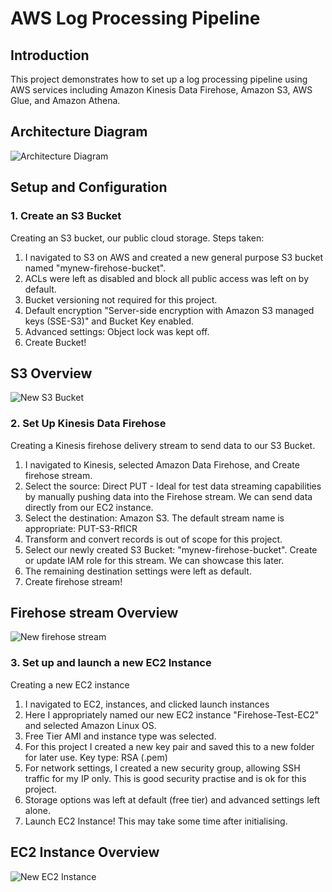 # AWS Log Processing Pipeline

## Introduction
This project demonstrates how to set up a log processing pipeline using AWS services including Amazon Kinesis Data Firehose, Amazon S3, AWS Glue, and Amazon Athena.

## Architecture Diagram
![Architecture Diagram](https://github.com/wilbcn/pngs/blob/main/architecture-diagram.png)

## Setup and Configuration

### 1. Create an S3 Bucket
Creating an S3 bucket, our public cloud storage. Steps taken:
1. I navigated to S3 on AWS and created a new general purpose S3 bucket named "mynew-firehose-bucket".
2. ACLs were left as disabled and block all public access was left on by default.
3. Bucket versioning not required for this project.
4. Default encryption "Server-side encryption with Amazon S3 managed keys (SSE-S3)" and Bucket Key enabled.
5. Advanced settings: Object lock was kept off.
6. Create Bucket!

## S3 Overview
![New S3 Bucket](https://github.com/wilbcn/pngs/blob/main/screenshot_of_s3bucket.png)
   
### 2. Set Up Kinesis Data Firehose
Creating a Kinesis firehose delivery stream to send data to our S3 Bucket.
1. I navigated to Kinesis, selected Amazon Data Firehose, and Create firehose stream.
2. Select the source: Direct PUT - Ideal for test data streaming capabilities by manually pushing data into the Firehose stream. We can send data directly from our EC2 instance.
3. Select the destination: Amazon S3. The default stream name is appropriate: PUT-S3-RfICR
4. Transform and convert records is out of scope for this project.
5. Select our newly created S3 Bucket: "mynew-firehose-bucket". Create or update IAM role for this stream. We can showcase this later.
6. The remaining destination settings were left as default.
7. Create firehose stream!

## Firehose stream Overview
![New firehose stream](https://github.com/wilbcn/pngs/blob/main/screenshot_of_firehosestream.png)

### 3. Set up and launch a new EC2 Instance
Creating a new EC2 instance 
1. I navigated to EC2, instances, and clicked launch instances
2. Here I appropriately named our new EC2 instance "Firehose-Test-EC2" and selected Amazon Linux OS.
3. Free Tier AMI and instance type was selected.
4. For this project I created a new key pair and saved this to a new folder for later use. Key type: RSA (.pem)
5. For network settings, I created a new security group, allowing SSH traffic for my IP only. This is good security practise and is ok for this project.
6. Storage options was left at default (free tier) and advanced settings left alone.
7. Launch EC2 Instance! This may take some time after initialising.

## EC2 Instance Overview
![New EC2 Instance](https://github.com/wilbcn/pngs/blob/main/screenshot_of_ec2.png)











